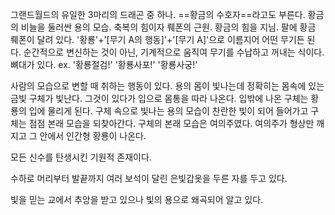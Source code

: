 그랜드월드의 유일한 3마리의 드래곤 중 하나. ==황금의 수호자==라고도 부른다.
황금의 비늘을 둘러싼 용의 모습.
축복의 힘이자 뤠폰의 근원. 황금의 힘을 지님.
팔에 황금 뤠폰이 달려 있다. '황룡'+'\[무기 A의 행동\]'+'\[무기 A\]'으로 이름지어 어떤 무기든 된다. 순간적으로 변신하는 것이 아닌, 기계적으로 움직여 무기를 수납하고 꺼내는 식이다. 뼈대가 있다.
ex. '황룡절검!' '황룡사포!' '황룡사궁!'

사람의 모습으로 변할 때 취하는 행동이 있다. 용의 몸이 빛나는데 정확히는 몸속에 있는 금빛 구체가 빛난다. 그것이 있다가 입으로 몸통을 따라 나온다. 입밖에 나온 구체는 황룡의 입에 물리게 된다. 구체 속으로 빛나는 용의 모습이 찬란한 빛이 되어 들어가고 구체는 점점 본래 모습을 되찾아간다. 구체의 본래 모습은 여의주였다. 여의주가 형상만 깨지고 그 안에서 인간형 황룡이 나온다.

모든 신수를 탄생시킨 기원적 존재이다.

수하로 머리부터 발끝까지 여러 보석이 달린 은빛갑옷을 두른 자를 두고 있다.

빛을 믿는 교에서 추앙을 받고 있으나 빛의 용으로 왜곡되어 알고 있다.